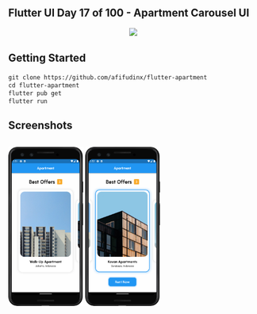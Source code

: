 ## Flutter UI Day 17 of 100 - Apartment Carousel UI

<p align="center">
  <img src="https://avatars.githubusercontent.com/u/94339143?v=4" width=100/>
</p>

## Getting Started

```
git clone https://github.com/afifudinx/flutter-apartment
cd flutter-apartment
flutter pub get
flutter run
```

## Screenshots

<p style="float: left;">
  <img src="
screenshots/1.png" width="30%"/>
  <img src="
screenshots/2.png" width="30%"/>
</p>
